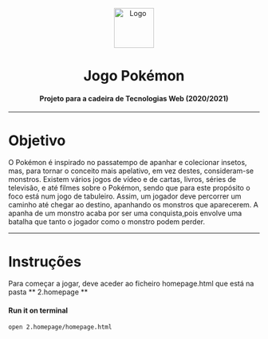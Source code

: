 <p align="center">
    <img src="https://e7.pngegg.com/pngimages/978/632/png-clipart-pokemon-pokemon.png" alt="Logo" width="80" height="80">
</p>

# <h1 align="center">Jogo Pokémon</h3>
<h4 align="center">Projeto para a cadeira de Tecnologias Web (2020/2021)</h5>

<hr>

# Objetivo
O Pokémon é inspirado no passatempo de apanhar e colecionar insetos, mas, para tornar o conceito mais apelativo, em vez destes, consideram-se monstros. Existem vários jogos de vídeo e de cartas, livros, séries de televisão, e até filmes sobre o Pokémon, sendo que para este propósito o foco está num jogo de tabuleiro.
Assim, um jogador deve percorrer um caminho até chegar ao destino, apanhando os monstros que aparecerem. A apanha de um monstro acaba por ser uma conquista,pois envolve uma batalha que tanto o jogador como o monstro podem perder. 

<hr>

# Instruções 

Para começar a jogar, deve aceder ao ficheiro homepage.html que está na pasta ** 2.homepage **

#### **Run it on terminal** 
```bash
open 2.homepage/homepage.html
```


